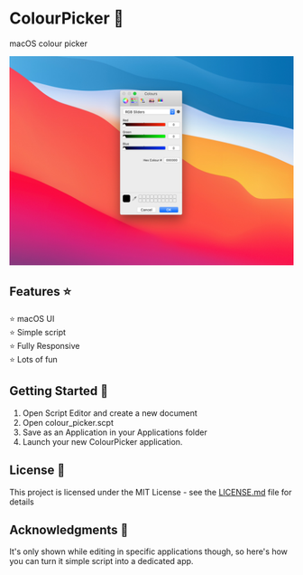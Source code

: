 # ColourPicker 🎨
macOS colour picker

![Portfolio](img/colourpicker.jpg)

## Features ⭐

⭐ macOS UI\
⭐ Simple script\
⭐ Fully Responsive\
⭐ Lots of fun

## Getting Started 🚀

1. Open Script Editor and create a new document
2. Open colour_picker.scpt
3. Save as an Application in your Applications folder
4. Launch your new ColourPicker application.

## License 📄

This project is licensed under the MIT License - see the [LICENSE.md](LICENSE.md) file for details

## Acknowledgments 🎁

It's only shown while editing in specific applications though, so here's how you can turn it simple script into a dedicated app.
